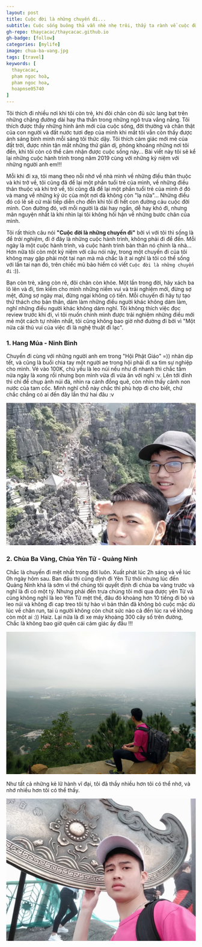 ```yaml
---
layout: post
title: Cuộc đời là những chuyến đi...
subtitle: Cuộc sống buông thả vẫn nhè nhẹ trôi, thấy ta rành về cuộc đời nhưng chỉ bập bẹ thôi.
gh-repo: thaycacac/thaycacac.github.io
gh-badge: [follow]
categories: [mylife]
image: chua-ba-vang.jpg
tags: [travel]
keywords: [
  thaycacac,
  phạm ngọc hoà,
  pham ngoc hoa,
  hoapnse05740
]
---
```


Tôi thích đi nhiều nơi khi tôi còn trẻ, khi đôi chân còn đủ sức lang bạt trên những chặng đường dài hay tha thẩn trong những ngõ trưa vắng nắng. Tôi thích được thấy những hình ảnh mới của cuộc sống, đời thường và chân thật của con người và đất nước tươi đẹp của mình khi mắt tôi vẫn còn thấy được ánh sáng bình minh mỗi sáng tôi thức dậy. Tôi thích cảm giác mới mẻ của đất trời, được nhìn tận mắt những thứ giản dị, phóng khoáng những nơi tôi đến, khi tôi còn có thể cảm nhận được cuộc sống này... Bài viết này tôi sẽ kể lại những cuộc hành trình trong năm 2019 cùng với những kỷ niệm với những người anh em!!!

Mỗi khi đi xa, tôi mang theo nỗi nhớ về nhà mình về những điều thân thuộc và khi trở về, tôi cũng đã để lại một phần tuổi trẻ của mình, về những điều thân thuộc và khi trở về, tôi cũng đã để lại một phần tuổi trẻ của mình ở đó và mang về những ký ức của một nơi đã không còn "lạ nữa"... Những điều đó có lẽ sẽ cứ mãi tiếp diễn cho đến khi tôi đi hết con đường cảu cuộc đời mình. Con đường đó, với mỗi người là dài hay ngắn, dễ hay khó đi, nhưng mãn nguyện nhất là khi nhìn lại tôi không hối hận về những bước chân của mình.

Tôi rất thích câu nói **"Cuộc đời là những chuyến đi"** bởi vì với tôi thì sống là để _trải nghiệm_, đi ở đây là những cuộc hành trình, không phải đi để đến. Mỗi ngày là một cuộc hành trình, và cuộc hành trình bản thân nó chính là nhà... Hơn nữa tôi còn một kỷ niệm với câu nói này, trong một chuyến đi của tôi không may gặp phải một tai nạn mà mà chắc là ít ai nghĩ là tôi có thể sống với lần tai nạn đó, trên chiếc mũ bảo hiểm có viết `Cuộc đời là những chuyến đi` :)).

Bạn còn trẻ, xăng còn rẻ, đôi chân còn khỏe. Một lần trong đời, hãy xách ba lô lên và đi, tìm kiếm cho mình những niềm vui và trải nghiệm mới, đừng sợ mệt, đừng sợ ngày mai, đừng ngại không có tiền. Mỗi chuyến đi hãy tự tạo thử thách cho bản thân, dám làm những điều người khác không dám làm, nghĩ những điều người khác không dám nghĩ. Tôi không thích việc đọc review trước khi đi, vì tôi muốn chính mình được trải nghiệm những điều mới mẻ một cách tự nhiên nhất, tôi cũng không bao giờ nhớ đường đi bởi vì "Một nửa cái thú vui của việc đi là nghệ thuật đi lạc".

### 1. Hang Múa - Ninh Bình

Chuyến đi cùng với những người anh em trong "Hội Phật Giáo" =)) nhân dịp tết, và cũng là buổi chia tay một người ae trong hội phải đi xa tìm sự nghiệp cho mình. Vé vào 100K, chủ yếu là leo núi nếu như đi nhanh thì chắc tầm nửa ngày là xong rồi nhưng bọn mình vừa đi vừa ăn với nghỉ :v. Lên tới đỉnh thì chỉ để chụp ảnh núi đá, nhìn ra cánh đồng quê, còn nhìn thấy cảnh non nước của tam cốc. Mình nghĩ chỗ này chắc thì phù hợp đi cho biết, chứ chắc chẳng có ai đến đây lần thứ hai đâu :v

![travel1](/assets/img/travel-1.jpg)

### 2. Chùa Ba Vàng, Chùa Yên Tử - Quảng Ninh

Chắc là chuyến đi mệt nhất trong đời luôn. Xuất phát lúc 2h sáng và về lúc 0h ngày hôm sau. Ban đầu thì cũng định đi Yên Từ thôi nhưng lúc đến Quảng Ninh khá là sớm vì thế chúng tôi quyết định đi chùa ba vàng trước và nghĩ là đi có một tý. Nhưng phải đến trưa chúng tôi mới qua được yên Tử và cũng không nghĩ là leo Yên Tử mệt thế, đâu đó khoảng hơn 10 tiếng đi bộ và leo núi và không đi cap treo tôi tự hào vì bản thân đã không bỏ cuộc mặc dù lúc về chân run, tai ù người không còn chút sức nào cả đến lúc ra về không còn một ai :)) Haiz. Lại nữa là đi xe máy khoảng 300 cây số trên đường, Chắc là không bao giờ quên cái cảm giác ấy đâu !!!

![travel2](/assets/img/travel-2.jpg)

Như tất cả những kẻ lữ hành vĩ đại, tôi đã thầy nhiều hơn tôi có thể nhớ, và nhớ nhiều hơn tôi có thể thấy.

![travel3](/assets/img/travel-3.jpg)
